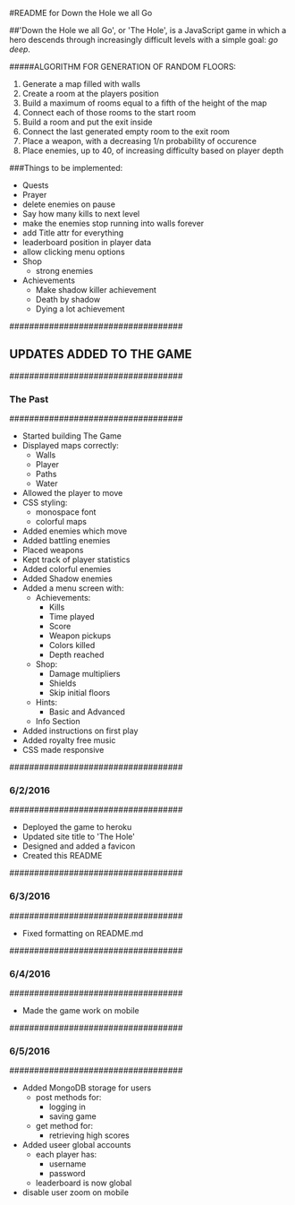 #README for Down the Hole we all Go

##'Down the Hole we all Go', or 'The Hole', is a JavaScript game in which a hero descends through increasingly difficult levels with a simple goal: _go deep_.

#####ALGORITHM FOR GENERATION OF RANDOM FLOORS:
1. Generate a map filled with walls
2. Create a room at the players position
3. Build a maximum of rooms equal to a fifth of the height of the map
4. Connect each of those rooms to the start room
5. Build a room and put the exit inside
6. Connect the last generated empty room to the exit room
7. Place a weapon, with a decreasing 1/n probability of occurence
8. Place enemies, up to 40, of increasing difficulty based on player depth

###Things to be implemented:
- Quests
- Prayer
- delete enemies on pause
- Say how many kills to next level
- make the enemies stop running into walls forever
- add Title attr for everything
- leaderboard position in player data
- allow clicking menu options
- Shop
	- strong enemies
- Achievements
	- Make shadow killer achievement
	- Death by shadow
	- Dying a lot achievement

###################################
## UPDATES ADDED TO THE GAME ######
###################################
### The Past ######################
###################################
- Started building The Game
- Displayed maps correctly:
  - Walls
  - Player
  - Paths
  - Water
- Allowed the player to move
- CSS styling:
  - monospace font
  - colorful maps
- Added enemies which move
- Added battling enemies
- Placed weapons
- Kept track of player statistics
- Added colorful enemies
- Added Shadow enemies
- Added a menu screen with:
  - Achievements:
    - Kills
    - Time played
	- Score
	- Weapon pickups
	- Colors killed
	- Depth reached
  - Shop:
	- Damage multipliers
	- Shields
	- Skip initial floors
  - Hints:
	- Basic and Advanced
  - Info Section
- Added instructions on first play
- Added royalty free music
- CSS made responsive

###################################
### 6/2/2016 ######################
###################################
- Deployed the game to heroku
- Updated site title to 'The Hole'
- Designed and added a favicon 
- Created this README

###################################
### 6/3/2016 ######################
###################################
- Fixed formatting on README.md

###################################
### 6/4/2016 ######################
###################################
- Made the game work on mobile

###################################
### 6/5/2016 ######################
###################################
- Added MongoDB storage for users
  - post methods for:
  	- logging in
  	- saving game
  - get method for:
  	- retrieving high scores
- Added useer global accounts
  - each player has:
	- username
	- password
  - leaderboard is now global
- disable user zoom on mobile